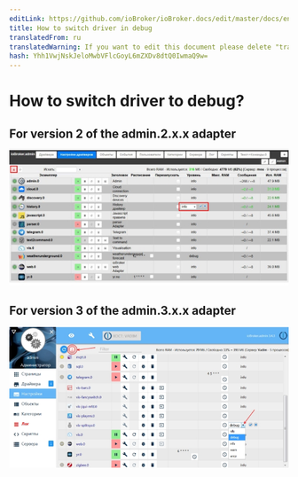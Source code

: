 ```yaml
---
editLink: https://github.com/ioBroker/ioBroker.docs/edit/master/docs/en/faq/_050_advanced/020_enable_debug_level.md
title: How to switch driver in debug
translatedFrom: ru
translatedWarning: If you want to edit this document please delete "translatedFrom" field, elsewise this document will be translated automatically again
hash: Yhh1VwjNskJeloMwbVFlcGoyL6mZXDv8dtQ0IwmaQ9w=
---
```

# How to switch driver to debug?
## For version 2 of the admin.2.x.x adapter
![](../../../ru/faq/_050_advanced/media/020_enable_debug_level2.jpg)

## For version 3 of the admin.3.x.x adapter
![](../../../ru/faq/_050_advanced/media/020_enable_debug_level3.jpg)